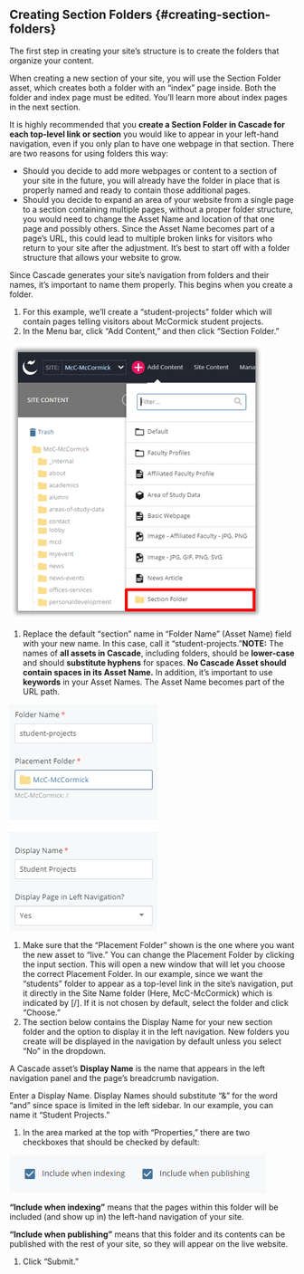 ## Creating Section Folders {#creating-section-folders}

The first step in creating your site’s structure is to create the folders that organize your content.

When creating a new section of your site, you will use the Section Folder asset, which creates both a folder with an “index” page inside. Both the folder and index page must be edited. You’ll learn more about index pages in the next section.

It is highly recommended that you **create a Section Folder in Cascade for each top-level link or section** you would like to appear in your left-hand navigation, even if you only plan to have one webpage in that section. There are two reasons for using folders this way:

*   Should you decide to add more webpages or content to a section of your site in the future, you will already have the folder in place that is properly named and ready to contain those additional pages.
*   Should you decide to expand an area of your website from a single page to a section containing multiple pages, without a proper folder structure, you would need to change the Asset Name and location of that one page and possibly others. Since the Asset Name becomes part of a page’s URL, this could lead to multiple broken links for visitors who return to your site after the adjustment. It’s best to start off with a folder structure that allows your website to grow.

Since Cascade generates your site’s navigation from folders and their names, it’s important to name them properly. This begins when you create a folder.

1.  For this example, we’ll create a “student-projects” folder which will contain pages telling visitors about McCormick student projects.
2.  In the Menu bar, click “Add Content,” and then click “Section Folder.”

![102](../assets/102.png)

1.  Replace the default “section” name in “Folder Name” (Asset Name) field with your new name. In this case, call it “student-projects.”**NOTE:** The names of **all assets in Cascade**, including folders, should be **lower-case** and should **substitute hyphens** for spaces. **No Cascade Asset should contain spaces in its Asset Name.** In addition, it’s important to use **keywords** in your Asset Names. The Asset Name becomes part of the URL path.

![103](../assets/103.png)

1.  Make sure that the “Placement Folder” shown is the one where you want the new asset to “live.” You can change the Placement Folder by clicking the input section. This will open a new window that will let you choose the correct Placement Folder. In our example, since we want the “students” folder to appear as a top-level link in the site’s navigation, put it directly in the Site Name folder (Here, McC-McCormick) which is indicated by [/]. If it is not chosen by default, select the folder and click “Choose.”
2.  The section below contains the Display Name for your new section folder and the option to display it in the left navigation. New folders you create will be displayed in the navigation by default unless you select “No” in the dropdown.

A Cascade asset’s **Display Name** is the name that appears in the left navigation panel and the page’s breadcrumb navigation.

Enter a Display Name. Display Names should substitute “&amp;” for the word “and” since space is limited in the left sidebar. In our example, you can name it “Student Projects.”

1.  In the area marked at the top with “Properties,” there are two checkboxes that should be checked by default:

![104](../assets/104.png)

**“Include when indexing”** means that the pages within this folder will be included (and show up in) the left-hand navigation of your site.

**“Include when publishing”** means that this folder and its contents can be published with the rest of your site, so they will appear on the live website.

1.  Click “Submit.”
